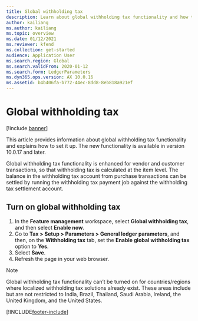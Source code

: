 ```yaml
---
title: Global withholding tax
description: Learn about global withholding tax functionality and how to set it up. Global withholding tax functionality is enhanced for vendor and customer transactions.
author: kailiang
ms.author: kailiang
ms.topic: overview
ms.date: 01/12/2021
ms.reviewer: kfend
ms.collection: get-started
audience: Application User
ms.search.region: Global
ms.search.validFrom: 2020-01-12
ms.search.form: LedgerParameters
ms.dyn365.ops.version: AX 10.0.16
ms.assetid: b4b406fa-b772-44ec-8dd8-8eb818a921ef
---
```


# Global withholding tax

[!include [banner](../includes/banner.md)]

This article provides information about global withholding tax functionality and explains how to set it up. The new functionality is available in version 10.0.17 and later.

Global withholding tax functionality is enhanced for vendor and customer transactions, so that withholding tax is calculated at the item level. The balance in the withholding tax account from purchase transactions can be settled by running the withholding tax payment job against the withholding tax settlement account.

## Turn on global withholding tax

1. In the **Feature management** workspace, select **Global withholding tax**, and then select **Enable now**.
2. Go to **Tax \> Setup \> Parameters \> General ledger parameters**, and then, on the **Withholding tax** tab, set the **Enable global withholding tax** option to **Yes**.
3. Select **Save**.
4. Refresh the page in your web browser.

> [!NOTE]
> Global withholding tax functionality can’t be turned on for countries/regions where localized withholding tax solutions already exist. These areas include but are not restricted to India, Brazil, Thailand, Saudi Arabia, Ireland, the United Kingdom, and the United States.


[!INCLUDE[footer-include](../../includes/footer-banner.md)]
